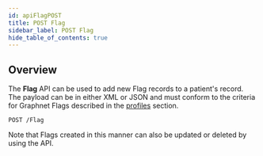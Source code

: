 ```yaml
---
id: apiFlagPOST
title: POST Flag
sidebar_label: POST Flag
hide_table_of_contents: true
---
```


## Overview

The **Flag** API can be used to add new Flag records to a patient's record. The payload can be in either XML or JSON and must conform to the criteria for Graphnet Flags described in the [profiles](../profiles/Flag) section.

```http
POST /Flag
```

Note that Flags created in this manner can also be updated or deleted by using the API.
